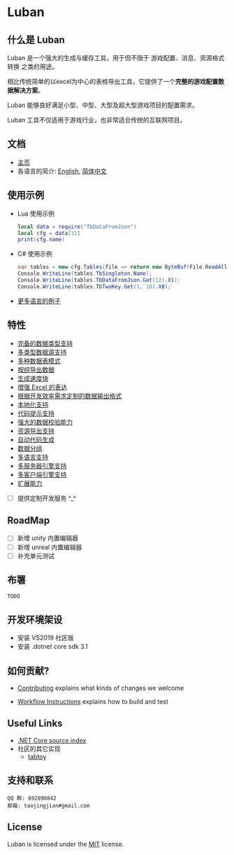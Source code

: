 [//]: # (Author: bug)
[//]: # (Date: 2020-10-20 20:24:07)

# Luban

## 什么是 Luban

Luban 是一个强大的生成与缓存工具，用于但不限于 游戏配置、消息、资源格式转换 之类的用途。

相比传统简单的以excel为中心的表格导出工具，它提供了一个**完整的游戏配置数据解决方案**。

Luban 能够良好满足小型、中型、大型及超大型游戏项目的配置需求。
    
Luban 工具不仅适用于游戏行业，也非常适合传统的互联网项目。


## 文档
* [主页](https://focus-creative-games.github.io/luban/index.html)
* 各语言的简介: [English](README.en-us.md), [简体中文](README.md)

## 使用示例
  * Lua 使用示例  
    ``` Lua
    local data = require("TbDataFromJson")
    local cfg = data[32]
    print(cfg.name)
    ```
	
  * C# 使用示例
	``` C#
	var tables = new cfg.Tables(file => return new ByteBuf(File.ReadAllBytes("output_data/" + file)));
	Console.WriteLine(tables.TbSingleton.Name);
	Console.WriteLine(tables.TbDataFromJson.Get(12).X1);
	Console.WriteLine(tables.TbTwoKey.Get(1, 10).X8);
	```
  * [更多语言的例子](docs/samples.md)
  
## 特性
  * [完备的数据类型支持](docs/feature.md#支持的数据类型)
  * [多类型数据源支持](docs/feature.md#多数据源支持)
  * [多种数据表模式](docs/feature.md#多种数据表模式)
  * [按组导出数据](docs/feature.md#如何自定义导出分组)
  * [生成速度快](docs/feature.md#生成极快)
  * [增强 Excel 的表达](docs/feature.md#增强的-excel-格式)
  * [根据开发效率需求定制的数据输出格式](docs/feature.md#支持多种导出数据格式)
  * [本地化支持](docs/feature.md#本地化支持)
  * [代码提示支持](docs/feature.md#代码编辑器支持)
  * [强大的数据校验能力](docs/feature.md#强大的数据校验能力)
  * [资源导出支持](docs/feature.md#资源导出支持)
  * [自动代码生成](docs/feature.md#优秀的代码生成)
  * [数据分组](docs/feature.md#良好的数据组织)
  * [多语言支持](docs/feature.md#支持的语言-覆盖主流的语言)
  * [多服务器引擎支持](docs/feature.md#支持的服务器引擎-满足语言版本的情况下)
  * [多客户端引擎支持](docs/feature.md#支持的客户端引擎-满足语言版本的情况下)
  * [扩展能力](docs/feature.md#强大的扩展能力)
  * [ ] 提供定制开发服务 ^_^

## RoadMap
- [ ] 新增 unity 内置编辑器  
- [ ] 新增 unreal 内置编辑器  
- [ ] 补充单元测试

## 布署 
    TODO

## 开发环境架设
* 安装 VS2019 社区版
* 安装 .dotnet core sdk 3.1

## 如何贡献?
* [Contributing](CONTRIBUTING.md) explains what kinds of changes we welcome
- [Workflow Instructions](docs/workflow/README.md) explains how to build and test

## Useful Links

* [.NET Core source index](https://source.dot.net) 
* 社区的其它实现
    * [tabtoy](https://github.com/davyxu/tabtoy)

## 支持和联系
    QQ 群: 692890842
    邮箱: taojingjian#gmail.com
    
## License

Luban is licensed under the [MIT](LICENSE.TXT) license.